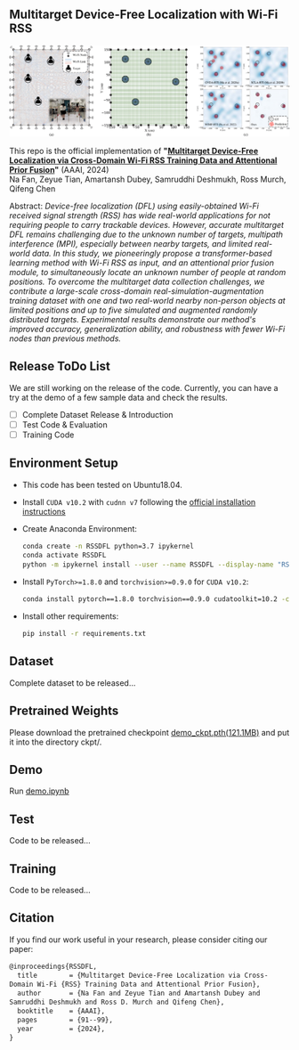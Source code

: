 ## Multitarget Device-Free Localization with Wi-Fi RSS

![Teaser image](./doc/fig_intro.png)

This repo is the official implementation of 
**"[Multitarget Device-Free Localization via Cross-Domain Wi-Fi RSS Training Data and Attentional Prior Fusion](https://ojs.aaai.org/index.php/AAAI/article/view/27759)"** (AAAI, 2024)<br>
Na Fan, Zeyue Tian, Amartansh Dubey, Samruddhi Deshmukh, Ross Murch, Qifeng Chen<br>

Abstract: *Device-free localization (DFL) using easily-obtained Wi-Fi received signal strength (RSS) has wide real-world applications for not requiring people to carry trackable devices.
However, accurate multitarget DFL remains challenging due to the unknown number of targets, multipath interference (MPI), especially between nearby targets, and limited real-world data. 
In this study, we pioneeringly propose a transformer-based learning method with Wi-Fi RSS as input, and an attentional prior fusion module, to simultaneously locate an unknown number of people at random positions. 
To overcome the multitarget data collection challenges, we contribute a large-scale cross-domain real-simulation-augmentation training dataset with one and two real-world nearby non-person objects at limited positions and up to five simulated and augmented randomly distributed targets.
Experimental results demonstrate our method's improved accuracy, generalization ability, and robustness with fewer Wi-Fi nodes than previous methods.*

## Release ToDo List
We are still working on the release of the code. Currently, you can have a try at the demo of a few sample data and check the results. 
- [ ] Complete Dataset Release & Introduction
- [ ] Test Code & Evaluation
- [ ] Training Code
<!-- - [ ] Code of Data Collection & Preprocessing -->
<!-- - [ ] Code of Data Simulation & Augmentation -->
<!-- - [ ] Ablation Code? -->

## Environment Setup
- This code has been tested on Ubuntu18.04. 

- Install `CUDA v10.2` with `cudnn v7` following
  the [official installation instructions](https://docs.nvidia.com/cuda/cuda-installation-guide-linux/index.html)

- Create Anaconda Environment:
  ```bash
  conda create -n RSSDFL python=3.7 ipykernel
  conda activate RSSDFL
  python -m ipykernel install --user --name RSSDFL --display-name "RSSDFL"
  ```

- Install `PyTorch>=1.8.0` and `torchvision>=0.9.0` for `CUDA v10.2`:
  ```bash
  conda install pytorch==1.8.0 torchvision==0.9.0 cudatoolkit=10.2 -c pytorch
  ```

- Install other requirements:
  ```bash
  pip install -r requirements.txt
  ```

## Dataset
Complete dataset to be released...

## Pretrained Weights
Please download the pretrained checkpoint [demo_ckpt.pth(121.1MB)](https://hkustconnect-my.sharepoint.com/:u:/g/personal/nfanaa_connect_ust_hk/ETxsj4MLGt9FvaL8bkem04MB7fnP2WsBrbeMA1EYN7Dyrw?e=WKoy19) and put it into the directory ckpt/. 

## Demo
Run [demo.ipynb](https://github.com/FionaFN/MultiTarget_WiFi_DFL/blob/main/demo.ipynb)

## Test
Code to be released...

## Training
Code to be released...

## Citation
If you find our work useful in your research, please consider citing our paper:

```
@inproceedings{RSSDFL,
  title        = {Multitarget Device-Free Localization via Cross-Domain Wi-Fi {RSS} Training Data and Attentional Prior Fusion},
  author       = {Na Fan and Zeyue Tian and Amartansh Dubey and Samruddhi Deshmukh and Ross D. Murch and Qifeng Chen},                  
  booktitle    = {AAAI},
  pages        = {91--99},
  year         = {2024},
}
```
